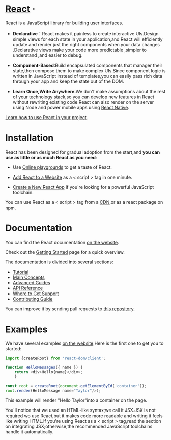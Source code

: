 # [React](https://reactjs.org/) ·
React is a JavaScript library for building user interfaces.
* **Declarative**：React makes it painless to create interactive UIs.Design simple views for each state in your application,and React will efficiently update and render just the right components when your data changes .Declarative views make your code more predictable ,simpler to understand ,and easier to debug.
* **Component-Based**:Build encapsulated components that manager their state,then compose them to make complex UIs.Since component logic is written in JavaScript instead of templates,you can easily pass rich data through your app and keep the state out of the DOM.

* **Learn Once,Write Anywhere**:We don't make assumptions about the rest of your technology stack,so you can develop new features in React without rewriting existing code.React can also render on the server using Node and power mobile apps using [React Native](https://reactnative.dev/).  

[Learn how to use React in your project](https://reactjs.org/docs/getting-started.html).

# Installation
React has been designed for gradual adoption from the start,and **you can use as little or as much React as you need**:
* Use [Online playgrounds](https://reactjs.org/docs/getting-started.html#online-playgrounds) to get a taste of React.

* [Add React to a Website](https://reactjs.org/docs/add-react-to-a-website.html) as a < script > tag in one minute.
* [Create a New React App](https://reactjs.org/docs/create-a-new-react-app.html) if you're looking for a  powerful JavaScript toolchain.

You can use React as a < script > tag from a [CDN](https://reactjs.org/docs/cdn-links.html),or as a react package on npm.

# Documentation
You can find the React documentation [on the website]().

Check out the [Getting Started]() page for a quick overview.

The documentation is divided into several sections:

* [Tutorial]()
* [Main Concepts]()
* [Advanced Guides]()
* [API Reference]()
* [Where to Get Support]()
* [Contributing Guide]()

You can improve it by sending pull requests to [this repository]().

# Examples
We have several  examples [on the website]().Here is the first one to get you to started: 

```js
import {createRoot} from 'react-dom/client';

function HelloMessages({ name }) {
    return <div>Hello{name}</div>;
    }

const root = createRoot(document.getElementById('container'));
root.render(HelloMessage name="Taylor"/>);
```

This example will render "Hello Taylor"into a container on the page.

You'll notice that we used an HTML-like syntax;we call it JSX.JSX is not required wo use React,but it makes code more readable and writing it feels like writing HTML.If you're using React as a < script > tag,read the section on integrating JSX;otherwise,the recommended JavaScript toolchains handle it automatically. 